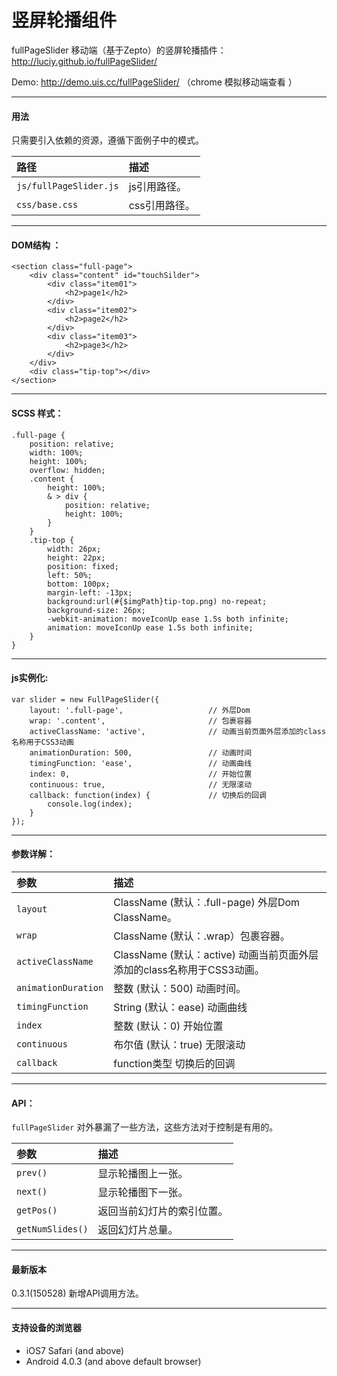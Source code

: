 # 竖屏轮播组件

fullPageSlider 移动端（基于Zepto）的竖屏轮播插件：http://luciy.github.io/fullPageSlider/

Demo: http://demo.uis.cc/fullPageSlider/ （chrome 模拟移动端查看 ）

------------------------------

#### 用法
只需要引入依赖的资源，遵循下面例子中的模式。

| 路径      | 描述 |
| :-------- | :--------|
| `js/fullPageSlider.js` | js引用路径。 |
| `css/base.css`|  css引用路径。  |


------------------------------

#### DOM结构 ：
```
<section class="full-page">
    <div class="content" id="touchSilder">
        <div class="item01">
            <h2>page1</h2>
        </div>
        <div class="item02">
            <h2>page2</h2>
        </div>
        <div class="item03">
            <h2>page3</h2>
        </div>
    </div>
    <div class="tip-top"></div>
</section>
```
------------------------------

#### SCSS 样式：
```
.full-page {
    position: relative;
    width: 100%;
    height: 100%;
    overflow: hidden;
    .content {
        height: 100%;
        & > div {
            position: relative;
            height: 100%;
        }
    }
    .tip-top {
        width: 26px;
        height: 22px;
        position: fixed;
        left: 50%;
        bottom: 100px;
        margin-left: -13px;
        background:url(#{$imgPath}tip-top.png) no-repeat;
        background-size: 26px;
        -webkit-animation: moveIconUp ease 1.5s both infinite;
        animation: moveIconUp ease 1.5s both infinite;
    }
}
```

------------------------------

#### js实例化:
```
var slider = new FullPageSlider({
    layout: '.full-page',                   // 外层Dom
    wrap: '.content',                       // 包裹容器
    activeClassName: 'active',              // 动画当前页面外层添加的class名称用于CSS3动画
    animationDuration: 500,                 // 动画时间
    timingFunction: 'ease',                 // 动画曲线
    index: 0,                               // 开始位置
    continuous: true,                       // 无限滚动
    callback: function(index) {             // 切换后的回调
        console.log(index);
    }
});
```

------------------------------

#### 参数详解：
| 参数      | 描述 |
| :-------- | :--------|
| `layout`	| ClassName (默认：.full-page) 外层Dom ClassName。| 
| `wrap`	| ClassName (默认：.wrap）包裹容器。| 
| `activeClassName`	| ClassName (默认：active) 动画当前页面外层添加的class名称用于CSS3动画。| 
| `animationDuration`	| 整数 (默认：500) 动画时间。| 
| `timingFunction`	| String (默认：ease) 动画曲线| 
| `index`	| 整数 (默认：0) 开始位置| 
| `continuous`	| 布尔值 (默认：true) 无限滚动| 
| `callback`	| function类型 切换后的回调| 


------------------------------

#### API：
`fullPageSlider` 对外暴漏了一些方法，这些方法对于控制是有用的。

| 参数      | 描述 |
| :-------- | :--------|
|`prev()`|	显示轮播图上一张。|
|`next()`|	显示轮播图下一张。|
|`getPos()`	|返回当前幻灯片的索引位置。|
|`getNumSlides()`	|返回幻灯片总量。|



------------------------------

#### 最新版本
0.3.1(150528)		新增API调用方法。

------------------------------
#### 支持设备的浏览器

- iOS7 Safari (and above)
- Android 4.0.3 (and above default browser)
